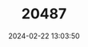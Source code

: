 ---
title: "20487"
category: "Ictidomys mexicanus"
draft: false
date: 2024-02-22 13:03:50
languages:
  English: ["Mexican Ground Squirrel"]
---